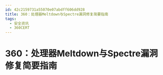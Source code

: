 ```yaml
---
id: 42c2159731a55070e07abdff606dd928
title: 360：处理器Meltdown与Spectre漏洞修复简要指南
tags: 
  - 安全资讯
  - 360CERT
---
```


# 360：处理器Meltdown与Spectre漏洞修复简要指南

